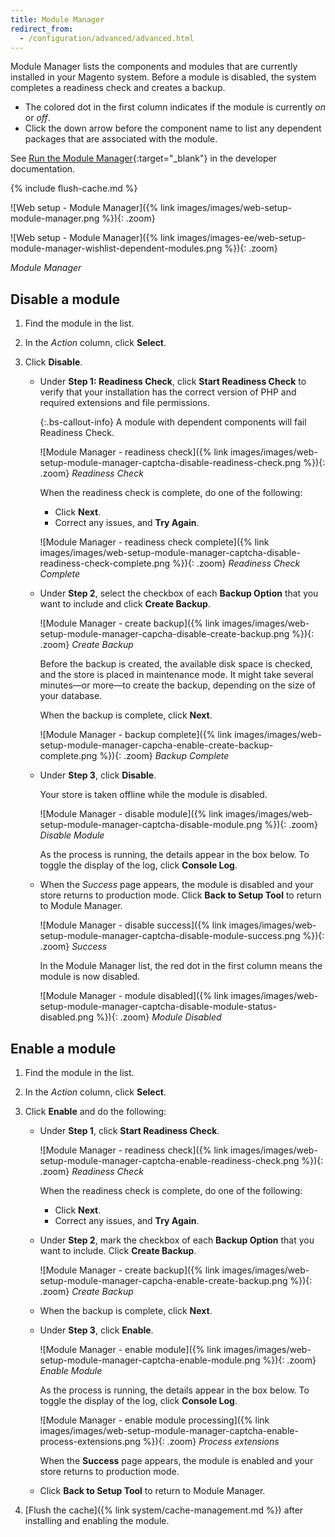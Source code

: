 ```yaml
---
title: Module Manager
redirect_from: 
  - /configuration/advanced/advanced.html
---
```


Module Manager lists the components and modules that are currently installed in your Magento system. Before a module is disabled, the system completes a readiness check and creates a backup.

- The colored dot in the first column indicates if the module is currently _on_ or _off_.
- Click the down arrow before the component name to list any dependent packages that are associated with the module.

See [Run the Module Manager][1]{:target="_blank"} in the developer documentation.

{% include flush-cache.md %}

<!--{% if "Default.CE Only" contains site.edition %}-->
![Web setup - Module Manager]({% link images/images/web-setup-module-manager.png %}){: .zoom}
<!--{% endif %}-->
<!--{% if "Default.EE-B2B" contains site.edition %}-->
![Web setup - Module Manager]({% link images/images-ee/web-setup-module-manager-wishlist-dependent-modules.png %}){: .zoom}
<!--{% endif %}-->
_Module Manager_

## Disable a module

1. Find the module in the list.

1. In the _Action_ column, click **Select**.

1. Click **Disable**.

    - Under **Step 1: Readiness Check**, click **Start Readiness Check** to verify that your installation has the correct version of PHP and required extensions and file permissions.

        {:.bs-callout-info}
        A module with dependent components will fail Readiness Check.

        ![Module Manager - readiness check]({% link images/images/web-setup-module-manager-captcha-disable-readiness-check.png %}){: .zoom}
        _Readiness Check_

        When the readiness check is complete, do one of the following:

        - Click **Next**.
        - Correct any issues, and **Try Again**.

        ![Module Manager - readiness check complete]({% link images/images/web-setup-module-manager-captcha-disable-readiness-check-complete.png %}){: .zoom}
        _Readiness Check Complete_

    - Under **Step 2**, select the checkbox of each **Backup Option** that you want to include and click **Create Backup**.

        ![Module Manager - create backup]({% link images/images/web-setup-module-manager-capcha-disable-create-backup.png %}){: .zoom}
        _Create Backup_

        Before the backup is created, the available disk space is checked, and the store is placed in maintenance mode. It might take several minutes—or more—to create the backup, depending on the size of your database.

        When the backup is complete, click **Next**.

        ![Module Manager - backup complete]({% link images/images/web-setup-module-manager-capcha-enable-create-backup-complete.png %}){: .zoom}
        _Backup Complete_

    - Under **Step 3**, click **Disable**.
  
      Your store is taken offline while the module is disabled.

      ![Module Manager - disable module]({% link images/images/web-setup-module-manager-captcha-disable-module.png %}){: .zoom}
      _Disable Module_

      As the process is running, the details appear in the box below. To toggle the display of the log, click **Console Log**.

    - When the _Success_ page appears, the module is disabled and your store returns to production mode. Click **Back to Setup Tool** to return to Module Manager.

        ![Module Manager - disable success]({% link images/images/web-setup-module-manager-captcha-disable-module-success.png %}){: .zoom}
        _Success_

        In the Module Manager list, the red dot in the first column means the module is now disabled.

        ![Module Manager - module disabled]({% link images/images/web-setup-module-manager-captcha-disable-module-status-disabled.png %}){: .zoom}
        _Module Disabled_

## Enable a module

1. Find the module in the list.

1. In the _Action_ column, click **Select**.

1. Click **Enable** and do the following:

    - Under **Step 1**, click **Start Readiness Check**.

        ![Module Manager - readiness check]({% link images/images/web-setup-module-manager-captcha-enable-readiness-check.png %}){: .zoom}
        _Readiness Check_

        When the readiness check is complete, do one of the following:
        - Click **Next**.
        - Correct any issues, and **Try Again**.

    - Under **Step 2**, mark the checkbox of each **Backup Option** that you want to include. Click **Create Backup**.

        ![Module Manager - create backup]({% link images/images/web-setup-module-manager-capcha-enable-create-backup.png %}){: .zoom}
        _Create Backup_

    - When the backup is complete, click **Next**.

    - Under **Step 3**, click **Enable**.

        ![Module Manager - enable module]({% link images/images/web-setup-module-manager-captcha-enable-module.png %}){: .zoom}
        _Enable Module_

        As the process is running, the details appear in the box below. To toggle the display of the log, click **Console Log**.

        ![Module Manager - enable module processing]({% link images/images/web-setup-module-manager-captcha-enable-process-extensions.png %}){: .zoom}
        _Process extensions_

        When the **Success** page appears, the module is enabled and your store returns to production mode.

    - Click **Back to Setup Tool** to return to Module Manager.

1. [Flush the cache]({% link system/cache-management.md %}) after installing and enabling the module.

[1]: http://devdocs.magento.com/guides/v2.3/comp-mgr/module-man/compman-checklist.html
